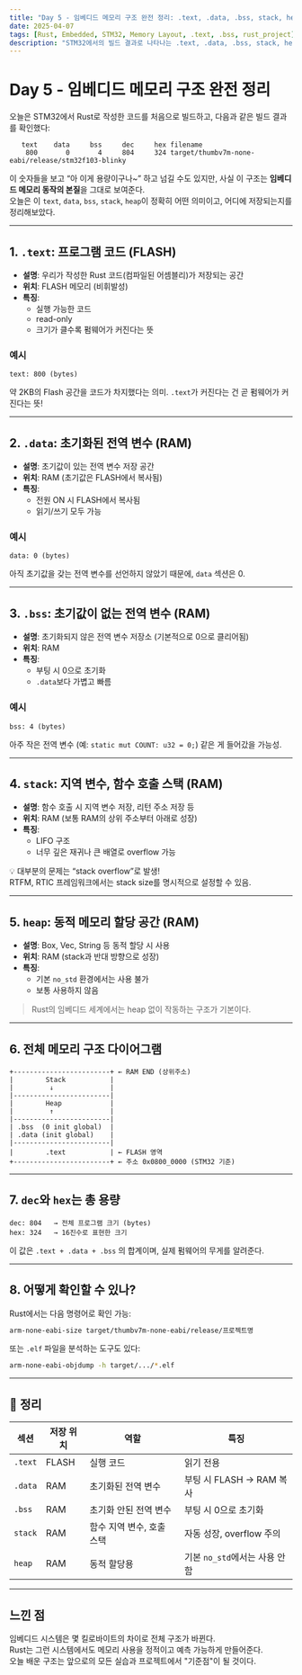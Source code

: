 ```yaml
---
title: "Day 5 - 임베디드 메모리 구조 완전 정리: .text, .data, .bss, stack, heap"
date: 2025-04-07
tags: [Rust, Embedded, STM32, Memory Layout, .text, .bss, rust_project]
description: "STM32에서의 빌드 결과로 나타나는 .text, .data, .bss, stack, heap의 의미와 각 섹션이 메모리에서 어떤 역할을 하는지를 Rust 관점에서 풀어봅니다."
---
```


# Day 5 - 임베디드 메모리 구조 완전 정리

오늘은 STM32에서 Rust로 작성한 코드를 처음으로 빌드하고, 다음과 같은 빌드 결과를 확인했다:

```
   text    data     bss     dec     hex filename
    800       0       4     804     324 target/thumbv7m-none-eabi/release/stm32f103-blinky
```

이 숫자들을 보고 “아 이게 용량이구나~” 하고 넘길 수도 있지만, 사실 이 구조는 **임베디드 메모리 동작의 본질**을 그대로 보여준다.  
오늘은 이 `text`, `data`, `bss`, `stack`, `heap`이 정확히 어떤 의미이고, 어디에 저장되는지를 정리해보았다.

---

## 1. `.text`: 프로그램 코드 (FLASH)

- **설명**: 우리가 작성한 Rust 코드(컴파일된 어셈블리)가 저장되는 공간
- **위치**: FLASH 메모리 (비휘발성)
- **특징**:
  - 실행 가능한 코드
  - read-only
  - 크기가 클수록 펌웨어가 커진다는 뜻

### 예시

```
text: 800 (bytes)
```

약 2KB의 Flash 공간을 코드가 차지했다는 의미. `.text`가 커진다는 건 곧 펌웨어가 커진다는 뜻!

---

## 2. `.data`: 초기화된 전역 변수 (RAM)

- **설명**: 초기값이 있는 전역 변수 저장 공간
- **위치**: RAM (초기값은 FLASH에서 복사됨)
- **특징**:
  - 전원 ON 시 FLASH에서 복사됨
  - 읽기/쓰기 모두 가능

### 예시

```
data: 0 (bytes)
```

아직 초기값을 갖는 전역 변수를 선언하지 않았기 때문에, `data` 섹션은 0.

---

## 3. `.bss`: 초기값이 없는 전역 변수 (RAM)

- **설명**: 초기화되지 않은 전역 변수 저장소 (기본적으로 0으로 클리어됨)
- **위치**: RAM
- **특징**:
  - 부팅 시 0으로 초기화
  - `.data`보다 가볍고 빠름

### 예시

```
bss: 4 (bytes)
```

아주 작은 전역 변수 (예: `static mut COUNT: u32 = 0;`) 같은 게 들어갔을 가능성.

---

## 4. `stack`: 지역 변수, 함수 호출 스택 (RAM)

- **설명**: 함수 호출 시 지역 변수 저장, 리턴 주소 저장 등
- **위치**: RAM (보통 RAM의 상위 주소부터 아래로 성장)
- **특징**:
  - LIFO 구조
  - 너무 깊은 재귀나 큰 배열로 overflow 가능

💡 대부분의 문제는 “stack overflow”로 발생!  
RTFM, RTIC 프레임워크에서는 stack size를 명시적으로 설정할 수 있음.

---

## 5. `heap`: 동적 메모리 할당 공간 (RAM)

- **설명**: Box, Vec, String 등 동적 할당 시 사용
- **위치**: RAM (stack과 반대 방향으로 성장)
- **특징**:
  - 기본 `no_std` 환경에서는 사용 불가
  - 보통 사용하지 않음

> Rust의 임베디드 세계에서는 heap 없이 작동하는 구조가 기본이다.

---

## 6. 전체 메모리 구조 다이어그램

```
+------------------------+ ← RAM END (상위주소)
|        Stack           |
|         ↓              |
|------------------------|
|        Heap            |
|         ↑              |
|------------------------|
| .bss  (0 init global)  |
| .data (init global)    |
|------------------------|
|        .text           | ← FLASH 영역
+------------------------+ ← 주소 0x0800_0000 (STM32 기준)
```

---

## 7. `dec`와 `hex`는 총 용량

```
dec: 804   → 전체 프로그램 크기 (bytes)
hex: 324   → 16진수로 표현한 크기
```

이 값은 `.text + .data + .bss` 의 합계이며, 실제 펌웨어의 무게를 알려준다.

---

## 8. 어떻게 확인할 수 있나?

Rust에서는 다음 명령어로 확인 가능:

```bash
arm-none-eabi-size target/thumbv7m-none-eabi/release/프로젝트명
```

또는 `.elf` 파일을 분석하는 도구도 있다:

```bash
arm-none-eabi-objdump -h target/.../*.elf
```

---

## 🔁 정리

| 섹션 | 저장 위치 | 역할 | 특징 |
|------|------------|------|------|
| `.text` | FLASH | 실행 코드 | 읽기 전용 |
| `.data` | RAM | 초기화된 전역 변수 | 부팅 시 FLASH → RAM 복사 |
| `.bss` | RAM | 초기화 안된 전역 변수 | 부팅 시 0으로 초기화 |
| `stack` | RAM | 함수 지역 변수, 호출 스택 | 자동 성장, overflow 주의 |
| `heap` | RAM | 동적 할당용 | 기본 `no_std`에서는 사용 안 함 |

---

## 느낀 점

임베디드 시스템은 몇 킬로바이트의 차이로 전체 구조가 바뀐다.  
Rust는 그런 시스템에서도 메모리 사용을 정적이고 예측 가능하게 만들어준다.  
오늘 배운 구조는 앞으로의 모든 실습과 프로젝트에서 "기준점"이 될 것이다.